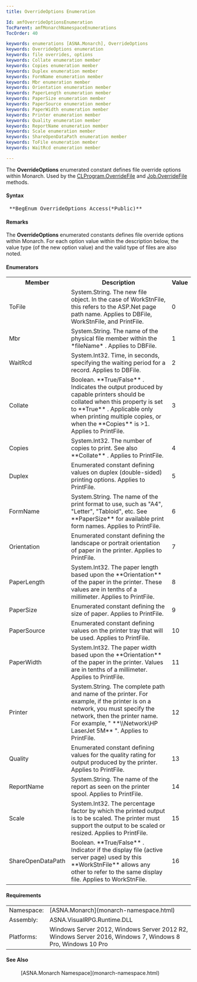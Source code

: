 ```yaml
---
title: OverrideOptions Enumeration

Id: amfOverrideOptionsEnumeration
TocParent: amfMonarchNamespaceEnumerations
TocOrder: 40

keywords: enumerations [ASNA.Monarch], OverrideOptions
keywords: OverrideOptions enumeration
keywords: file overrides, options
keywords: Collate enumeration member
keywords: Copies enumeration member
keywords: Duplex enumeration member
keywords: FormName enumeration member
keywords: Mbr enumeration member
keywords: Orientation enumeration member
keywords: PaperLength enumeration member
keywords: PaperSize enumeration member
keywords: PaperSource enumeration member
keywords: PaperWidth enumeration member
keywords: Printer enumeration member
keywords: Quality enumeration member
keywords: ReportName enumeration member
keywords: Scale enumeration member
keywords: ShareOpenDataPath enumeration member
keywords: ToFile enumeration member
keywords: WaitRcd enumeration member

---
```


The **OverrideOptions** enumerated constant defines file override options within Monarch. Used by the [ CLProgram.OverrideFile](clprogram-class-override-file-methods.html) and [ Job.OverrideFile](job-class-override-file-methods.html) methods.

#### Syntax
<pre class="prettyprint"> **BegEnum OverrideOptions Access(*Public)** </pre>

#### Remarks
The **OverrideOptions** enumerated constants defines file override options within Monarch. For each option value within the description below, the value type (of the new option value) and the valid type of files are also noted.
<!--mine -->

#### Enumerators
<table class="mytable" cellspacing="0" cellpadding="4" width="90%">
          <colgroup>
            <col width="15%" />
            <col width="80%" />
            <col width="5%" align="center" />
          </colgroup>
          <tr>
            <th>Member</th>
            <th>Description</th>
            <th>Value</th>
          </tr>
          <tr>
            <td>ToFile</td>
            <td>System.String. The new file
            object. In the case of WorkStnFile, this refers to the
            ASP.Net page path name. Applies to DBFile, WorkStnFile,
            and PrintFile.</td>
            <td>0</td>
          </tr>
          <tr>
            <td>Mbr</td>
            <td>System.String. The name of
            the physical file member within the 
 *fileName* . Applies to DBFile.</td>
            <td>1</td>
          </tr>
          <tr>
            <td>WaitRcd</td>
            <td>System.Int32. Time, in
            seconds, specifying the waiting period for a record.
            Applies to DBFile.</td>
            <td>2</td>
          </tr>
          <tr>
            <td>Collate</td>
            <td>Boolean. 
 **True/False** . Indicates the output
            produced by capable printers should be collated when
            this property is set to 
 **True** . Applicable only when printing
            multiple copies, or when the 
 **Copies**  is &gt;1. Applies to
            PrintFile.</td>
            <td>3</td>
          </tr>
          <tr>
            <td>Copies</td>
            <td>System.Int32. The number of
            copies to print. See also 
 **Collate** . Applies to PrintFile.</td>
            <td>4</td>
          </tr>
          <tr>
            <td>Duplex</td>
            <td>Enumerated constant
            defining values on duplex (double-sided) printing
            options. Applies to PrintFile.</td>
            <td>5</td>
          </tr>
          <tr>
            <td>FormName</td>
            <td>System.String. The name of
            the print format to use, such as "A4", "Letter",
            "Tabloid", etc. See 
 **PaperSize**  for available print form names. Applies
            to PrintFile.</td>
            <td>6</td>
          </tr>
          <tr>
            <td>Orientation</td>
            <td>Enumerated constant
            defining the landscape or portrait orientation of paper
            in the printer. Applies to PrintFile.</td>
            <td>7</td>
          </tr>
          <tr>
            <td>PaperLength</td>
            <td>System.Int32. The paper
            length based upon the 
 **Orientation**  of the paper in the
            printer. These values are in tenths of a millimeter.
            Applies to PrintFile.</td>
            <td>8</td>
          </tr>
          <tr>
            <td>PaperSize</td>
            <td>Enumerated constant
            defining the size of paper. Applies to PrintFile.</td>
            <td>9</td>
          </tr>
          <tr>
            <td>PaperSource</td>
            <td>Enumerated constant
            defining values on the printer tray that will be used.
            Applies to PrintFile.</td>
            <td>10</td>
          </tr>
          <tr>
            <td>PaperWidth</td>
            <td>System.Int32. The paper
            width based upon the 
 **Orientation**  of the paper in the
            printer. Values are in tenths of a millimeter. Applies
            to PrintFile.</td>
            <td>11</td>
          </tr>
          <tr>
            <td>Printer</td>
            <td>System.String. The complete
            path and name of the printer. For example, if the
            printer is on a network, you must specify the network,
            then the printer name. For example, "
 **\\Network\HP LaserJet 5M** ". Applies to
            PrintFile.</td>
            <td>12</td>
          </tr>
          <tr>
            <td>Quality</td>
            <td>Enumerated constant
            defining values for the quality rating for output
            produced by the printer. Applies to PrintFile.</td>
            <td>13</td>
          </tr>
          <tr>
            <td>ReportName</td>
            <td>System.String. The name of
            the report as seen on the printer spool. Applies to
            PrintFile.</td>
            <td>14</td>
          </tr>
          <tr>
            <td>Scale</td>
            <td>System.Int32. The
            percentage factor by which the printed output is to be
            scaled. The printer must support the output to be
            scaled or resized. Applies to PrintFile.</td>
            <td>15</td>
          </tr>
          <tr>
            <td>ShareOpenDataPath</td>
            <td>Boolean. 
 **True/False** . Indicator if the display
            file (active server page) used by this 
 **WorkStnFile**  allows any other to refer
            to the same display file. Applies to WorkStnFile.</td>
            <td>16</td>
          </tr>
</table>

<!-- -->

#### Requirements
<table class="dttable" cellspacing="0" cellpadding="4" width="60%">
           <colgroup>
            <col width="15%" style="font-weight:bold" />
            <col width="85%" />
          </colgroup>
          <tr>
            <td>Namespace:</td>
            <td>[ASNA.Monarch](monarch-namespace.html)</td>
          </tr>
          <tr>
            <td>Assembly:</td>
            <td>ASNA.VisualRPG.Runtime.DLL</td>
          </tr>
         <tr>
            <td>Platforms:</td>
            <td> Windows Server 2012, Windows Server 2012 R2, Windows Server 2016, Windows 7, Windows 8 Pro, Windows 10 Pro</td>
         </tr>
</table>

<!-- end -->

#### See Also
<dl><dd>
        [ASNA.Monarch
        Namespace](monarch-namespace.html)</dd>
</dl>

